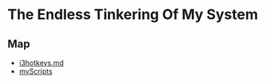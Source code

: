 # The Endless Tinkering Of My System

## Map

- [i3hotkeys.md](i3hotkeys.md)
- [myScripts](myScripts.md)
